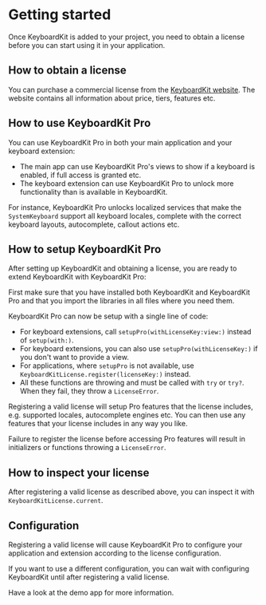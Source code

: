 # Getting started

Once KeyboardKit is added to your project, you need to obtain a license before you can start using it in your application.


## How to obtain a license

You can purchase a commercial license from the [KeyboardKit website][Licenses]. The website contains all information about price, tiers, features etc. 


## How to use KeyboardKit Pro

You can use KeyboardKit Pro in both your main application and your keyboard extension:

* The main app can use KeyboardKit Pro's views to show if a keyboard is enabled, if full access is granted etc.
* The keyboard extension can use KeyboardKit Pro to unlock more functionality than is available in KeyboardKit.

For instance, KeyboardKit Pro unlocks localized services that make the `SystemKeyboard` support all keyboard locales, complete with the correct keyboard layouts, autocomplete, callout actions etc.  


## How to setup KeyboardKit Pro 

After setting up KeyboardKit and obtaining a license, you are ready to extend KeyboardKit with KeyboardKit Pro:

First make sure that you have installed both KeyboardKit and KeyboardKit Pro and that you import the libraries in all files where you need them.

KeyboardKit Pro can now be setup with a single line of code:

* For keyboard extensions, call `setupPro(withLicenseKey:view:)` instead of `setup(with:)`. 
* For keyboard extensions, you can also use `setupPro(withLicenseKey:)` if you don't want to provide a view.
* For applications, where `setupPro` is not available, use `KeyboardKitLicense.register(licenseKey:)` instead.
* All these functions are throwing and must be called with `try` or `try?`. When they fail, they throw a `LicenseError`.

Registering a valid license will setup Pro features that the license includes, e.g. supported locales, autocomplete engines etc. You can then use any features that your license includes in any way you like.

Failure to register the license before accessing Pro features will result in initializers or functions throwing a `LicenseError`.


## How to inspect your license

After registering a valid license as described above, you can inspect it with `KeyboardKitLicense.current`.


## Configuration

Registering a valid license will cause KeyboardKit Pro to configure your application and extension according to the license configuration.

If you want to use a different configuration, you can wait with configuring KeyboardKit until after registering a valid license.

Have a look at the demo app for more information.


[Licenses]: https://getkeyboardkit.com/pro
